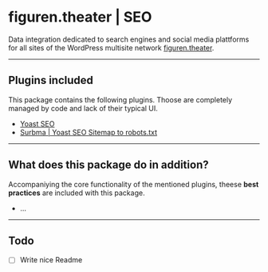 # figuren.theater | SEO
Data integration dedicated to search engines and social media plattforms for all sites of the WordPress multisite network [figuren.theater](https://figuren.theater).

---

## Plugins included

This package contains the following plugins. 
Thoose are completely managed by code and lack of their typical UI.

* [Yoast SEO](https://wordpress.org/plugins/wordpress-seo/#developers)
* [Surbma | Yoast SEO Sitemap to robots.txt](https://wordpress.org/plugins/surbma-yoast-seo-sitemap-to-robotstxt/#developers)

---

## What does this package do in addition?

Accompaniying the core functionality of the mentioned plugins, theese **best practices** are included with this package.

* ...

---

## Todo


* [ ] Write nice Readme
